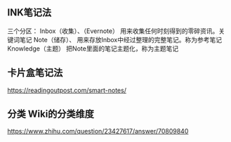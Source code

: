 
## INK笔记法
三个分区：
Inbox（收集）、（Evernote）
用来收集任何时刻得到的零碎资讯。关键词笔记
Note（储存）、
用来存放Inbox中经过整理的完整笔记。称为参考笔记
Knowledge（主题）
把Note里面的笔记主题化，称为主题笔记

## 卡片盒笔记法
https://readingoutpost.com/smart-notes/

## 分类 Wiki的分类维度


https://www.zhihu.com/question/23427617/answer/70809840